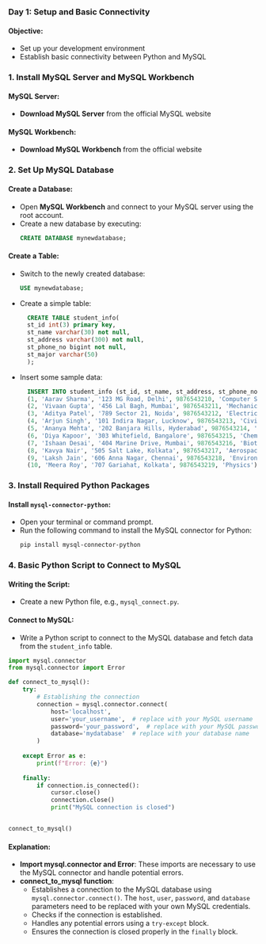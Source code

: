 ### Day 1: Setup and Basic Connectivity

#### Objective:
- Set up your development environment
- Establish basic connectivity between Python and MySQL

### 1. Install MySQL Server and MySQL Workbench

#### MySQL Server:
- **Download MySQL Server** from the official MySQL website
#### MySQL Workbench:
- **Download MySQL Workbench** from the official website

### 2. Set Up MySQL Database

#### Create a Database:
- Open **MySQL Workbench** and connect to your MySQL server using the root account.
- Create a new database by executing:
  ```sql
  CREATE DATABASE mynewdatabase;
  ```

#### Create a Table:
- Switch to the newly created database:
  ```sql
  USE mynewdatabase;
  ```
- Create a simple table:
  ```sql
    CREATE TABLE student_info(
	st_id int(3) primary key,
	st_name varchar(30) not null,
    st_address varchar(300) not null,
    st_phone_no bigint not null,
    st_major varchar(50)
    );

  ```
- Insert some sample data:
  ```sql
    INSERT INTO student_info (st_id, st_name, st_address, st_phone_no, st_major) VALUES
    (1, 'Aarav Sharma', '123 MG Road, Delhi', 9876543210, 'Computer Science'),
    (2, 'Vivaan Gupta', '456 Lal Bagh, Mumbai', 9876543211, 'Mechanical Engineering'),
    (3, 'Aditya Patel', '789 Sector 21, Noida', 9876543212, 'Electrical Engineering'),
    (4, 'Arjun Singh', '101 Indira Nagar, Lucknow', 9876543213, 'Civil Engineering'),
    (5, 'Ananya Mehta', '202 Banjara Hills, Hyderabad', 9876543214, 'Information Technology'),
    (6, 'Diya Kapoor', '303 Whitefield, Bangalore', 9876543215, 'Chemical Engineering'),
    (7, 'Ishaan Desai', '404 Marine Drive, Mumbai', 9876543216, 'Biotechnology'),
    (8, 'Kavya Nair', '505 Salt Lake, Kolkata', 9876543217, 'Aerospace Engineering'),
    (9, 'Laksh Jain', '606 Anna Nagar, Chennai', 9876543218, 'Environmental Science'),
    (10, 'Meera Roy', '707 Gariahat, Kolkata', 9876543219, 'Physics');
  ```

### 3. Install Required Python Packages

#### Install `mysql-connector-python`:
- Open your terminal or command prompt.
- Run the following command to install the MySQL connector for Python:
  ```sh
  pip install mysql-connector-python
  ```

### 4. Basic Python Script to Connect to MySQL

#### Writing the Script:
- Create a new Python file, e.g., `mysql_connect.py`.

#### Connect to MySQL:
- Write a Python script to connect to the MySQL database and fetch data from the `student_info` table.

```python
import mysql.connector
from mysql.connector import Error

def connect_to_mysql():
    try:
        # Establishing the connection
        connection = mysql.connector.connect(
            host='localhost',
            user='your_username',  # replace with your MySQL username
            password='your_password',  # replace with your MySQL password
            database='mydatabase'  # replace with your database name
        )
        
    except Error as e:
        print(f"Error: {e}")
    
    finally:
        if connection.is_connected():
            cursor.close()
            connection.close()
            print("MySQL connection is closed")


connect_to_mysql()
```

#### Explanation:
- **Import mysql.connector and Error**: These imports are necessary to use the MySQL connector and handle potential errors.
- **connect_to_mysql function**:
  - Establishes a connection to the MySQL database using `mysql.connector.connect()`. The `host`, `user`, `password`, and `database` parameters need to be replaced with your own MySQL credentials.
  - Checks if the connection is established.
  - Handles any potential errors using a `try-except` block.
  - Ensures the connection is closed properly in the `finally` block.


